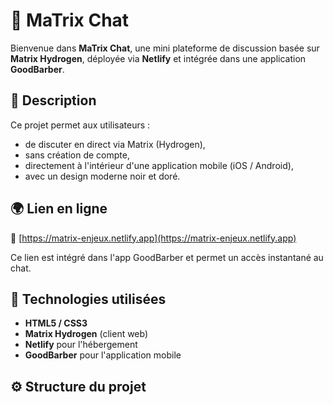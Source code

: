 # 💬 MaTrix Chat

Bienvenue dans **MaTrix Chat**, une mini plateforme de discussion basée sur **Matrix Hydrogen**, déployée via **Netlify** et intégrée dans une application **GoodBarber**.

## 🚀 Description

Ce projet permet aux utilisateurs :
- de discuter en direct via Matrix (Hydrogen),
- sans création de compte,
- directement à l'intérieur d'une application mobile (iOS / Android),
- avec un design moderne noir et doré.

## 🌍 Lien en ligne

🔗 [https://matrix-enjeux.netlify.app](https://matrix-enjeux.netlify.app)

Ce lien est intégré dans l'app GoodBarber et permet un accès instantané au chat.

## 🧩 Technologies utilisées
- **HTML5 / CSS3**
- **Matrix Hydrogen** (client web)
- **Netlify** pour l'hébergement
- **GoodBarber** pour l'application mobile

## ⚙️ Structure du projet
